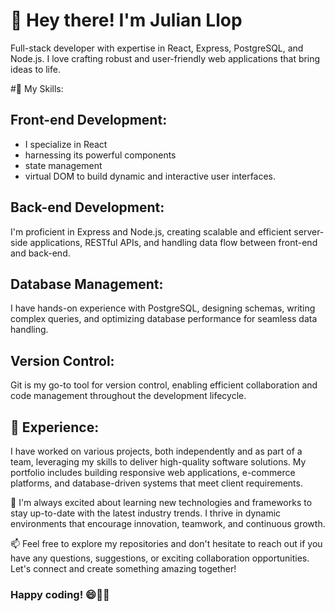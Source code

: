 # 👋 Hey there! I'm Julian Llop
Full-stack developer with expertise in React, Express, PostgreSQL, and Node.js. I love crafting robust and user-friendly web applications that bring ideas to life.

#🚀 My Skills:

## Front-end Development: 
- I specialize in React
- harnessing its powerful components
- state management
- virtual DOM to build dynamic and interactive user interfaces.

## Back-end Development: 
I'm proficient in Express and Node.js, creating scalable and efficient server-side applications, RESTful APIs, and handling data flow between front-end and back-end.

## Database Management: 
I have hands-on experience with PostgreSQL, designing schemas, writing complex queries, and optimizing database performance for seamless data handling.

## Version Control: 
Git is my go-to tool for version control, enabling efficient collaboration and code management throughout the development lifecycle.

## 💼 Experience:
I have worked on various projects, both independently and as part of a team, leveraging my skills to deliver high-quality software solutions. My portfolio includes building responsive web applications, e-commerce platforms, and database-driven systems that meet client requirements.

🌱 I'm always excited about learning new technologies and frameworks to stay up-to-date with the latest industry trends. I thrive in dynamic environments that encourage innovation, teamwork, and continuous growth.

📫 Feel free to explore my repositories and don't hesitate to reach out if you have any questions, suggestions, or exciting collaboration opportunities. Let's connect and create something amazing together!

### Happy coding! 😄👨‍💻
